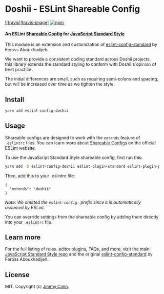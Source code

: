 # Doshii - ESLint Shareable Config
[![travis][travis-image]][travis-url]
[![npm][npm-image]][npm-url]

[travis-url]: https://travis-ci.org/feross/eslint-config-doshii
[npm-image]: https://img.shields.io/npm/v/eslint-config-doshii.svg
[npm-url]: https://npmjs.org/package/eslint-config-doshii

#### An ESLint [Shareable Config](http://eslint.org/docs/developer-guide/shareable-configs) for [JavaScript Standard Style](http://standardjs.com)

This module is an extension and customization of [eslint-config-standard](https://github.com/feross/eslint-config-standard) by Feross Aboukhadijeh.

We want to provide a consistent coding standard across Doshii projects, this library extends the standard styling to conform with Doshii's opinion of best practice.

The initial differences are small, such as requiring semi-colons and spacing, but will be increased over time as we tighten the style.

## Install

```bash
yarn add eslint-config-doshii
```

## Usage

Shareable configs are designed to work with the `extends` feature of `.eslintrc` files.
You can learn more about
[Shareable Configs](http://eslint.org/docs/developer-guide/shareable-configs) on the
official ESLint website.

To use the JavaScript Standard Style shareable config, first run this:

```bash
yarn add -D eslint-config-doshii eslint-plugin-standard eslint-plugin-promise
```

Then, add this to your .eslintrc file:

```
{
  "extends": "doshii"
}
```

*Note: We omitted the `eslint-config-` prefix since it is automatically assumed by ESLint.*

You can override settings from the shareable config by adding them directly into your
`.eslintrc` file.

## Learn more

For the full listing of rules, editor plugins, FAQs, and more, visit the main
[JavaScript Standard Style repo](http://standardjs.com) and the original [eslint-config-standard](https://github.com/feross/eslint-config-standard) by Feross Aboukhadijeh.

## License

MIT. Copyright (c) [Jimmy Cann](https://jimmycann.com).
